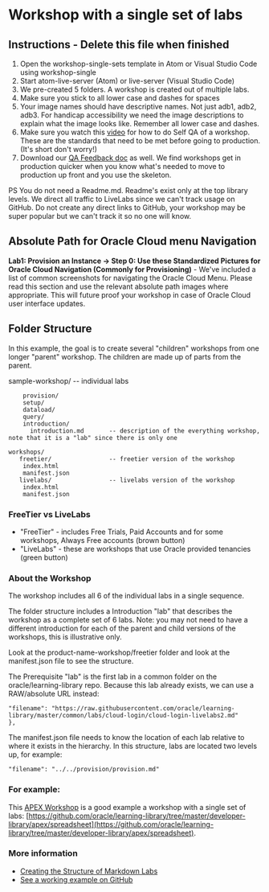 # Workshop with a single set of labs

## Instructions - Delete this file when finished

1. Open the workshop-single-sets template in Atom or Visual Studio Code using workshop-single
2. Start atom-live-server (Atom) or live-server (Visual Studio Code)
3. We pre-created 5 folders.  A workshop is created out of multiple labs.  
4. Make sure you stick to all lower case and dashes for spaces
5. Your image names should have descriptive names. Not just adb1, adb2, adb3.  For handicap accessibility we need the image descriptions to explain what the image looks like.  Remember all lower case and dashes.
6. Make sure you watch this [video](https://otube.oracle.com/media/1_ucr6grc6) for how to do Self QA of a workshop.  These are the standards that need to be met before going to production.  (It's short don't worry!)
7. Download our [QA Feedback doc](https://confluence.oraclecorp.com/confluence/download/attachments/1966947336/LiveLabs-QA-Feedback-Form-v2.docx?version=2&modificationDate=1598913736000&api=v2) as well.  We find workshops get in production quicker when you know what's needed to move to production up front and you use the skeleton.

PS  You do not need a Readme.md.  Readme's exist only at the top library levels. We direct all traffic to LiveLabs since we can't track usage on GitHub.  Do not create any direct links to GitHub, your workshop may be super popular but we can't track it so no one will know.

## Absolute Path for Oracle Cloud menu Navigation

**Lab1: Provision an Instance -> Step 0: Use these Standardized Pictures for Oracle Cloud Navigation (Commonly for Provisioning)** - We've included a list of common screenshots for navigating the Oracle Cloud Menu. Please read this section and use the relevant absolute path images where appropriate.  This will future proof your workshop in case of Oracle Cloud user interface updates.

## Folder Structure

In this example, the goal is to create several "children" workshops from one longer "parent" workshop. The children are made up of parts from the parent.

sample-workshop/
        -- individual labs

        provision/
        setup/
        dataload/
        query/
        introduction/
          introduction.md       -- description of the everything workshop, note that it is a "lab" since there is only one

    workshops/
       freetier/                -- freetier version of the workshop
        index.html
        manifest.json
       livelabs/                -- livelabs version of the workshop
        index.html
        manifest.json


### FreeTier vs LiveLabs

* "FreeTier" - includes Free Trials, Paid Accounts and for some workshops, Always Free accounts (brown button)
* "LiveLabs" - these are workshops that use Oracle provided tenancies (green button)

### About the Workshop

The workshop includes all 6 of the individual labs in a single sequence.

The folder structure includes a Introduction "lab" that describes the workshop as a complete set of 6 labs. Note: you may not need to have a different introduction for each of the parent and child versions of the workshops, this is illustrative only.

Look at the product-name-workshop/freetier folder and look at the manifest.json file to see the structure.

The Prerequisite "lab" is the first lab in a common folder on the oracle/learning-library repo. Because this lab already exists, we can use a RAW/absolute URL instead:

  ```
  "filename": "https://raw.githubusercontent.com/oracle/learning-library/master/common/labs/cloud-login/cloud-login-livelabs2.md"        },
  ```

The manifest.json file needs to know the location of each lab relative to where it exists in the hierarchy. In this structure, labs are located two levels up, for example:

  ```
  "filename": "../../provision/provision.md"
  ```

### For example:

This [APEX Workshop](https://oracle.github.io/learning-library/developer-library/apex/spreadsheet/workshops/freetier/) is a good example a workshop with a single set of labs: [https://github.com/oracle/learning-library/tree/master/developer-library/apex/spreadsheet](https://github.com/oracle/learning-library/tree/master/developer-library/apex/spreadsheet).


### More information

* [Creating the Structure of Markdown Labs](https://confluence.oraclecorp.com/confluence/display/DCS/Creating+the+Structure+of+Markdown+Labs)
* [See a working example on GitHub](https://github.com/oracle/learning-library/tree/master/data-management-library/autonomous-database/shared)
